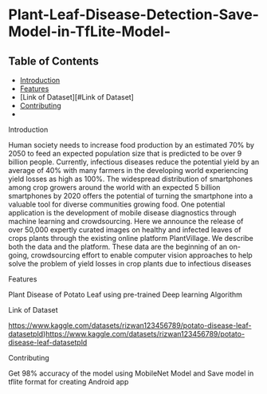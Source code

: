 # Plant-Leaf-Disease-Detection-Save-Model-in-TfLite-Model-

## Table of Contents

- [Introduction](#introduction)
- [Features](#features)
- [Link of Dataset][#Link of Dataset]
- [Contributing](#contributing)
- 
Introduction

Human society needs to increase food production by an estimated 70% by 2050 to feed an expected population size that is predicted to be over 9 billion people. Currently, infectious diseases reduce the potential yield by an average of 40% with many farmers in the developing world experiencing yield losses as high as 100%. The widespread distribution of smartphones among crop growers around the world with an expected 5 billion smartphones by 2020 offers the potential of turning the smartphone into a valuable tool for diverse communities growing food. One potential application is the development of mobile disease diagnostics through machine learning and crowdsourcing. Here we announce the release of over 50,000 expertly curated images on healthy and infected leaves of crops plants through the existing online platform PlantVillage. We describe both the data and the platform. These data are the beginning of an on-going, crowdsourcing effort to enable computer vision approaches to help solve the problem of yield losses in crop plants due to infectious diseases

Features

Plant Disease of Potato Leaf using pre-trained Deep learning Algorithm

Link of Dataset

https://www.kaggle.com/datasets/rizwan123456789/potato-disease-leaf-datasetpld)https://www.kaggle.com/datasets/rizwan123456789/potato-disease-leaf-datasetpld

Contributing

Get 98% accuracy of the model using MobileNet Model and Save model in tflite format for creating Android app






